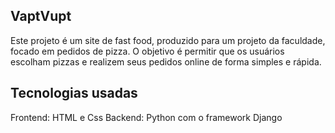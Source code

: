 ## VaptVupt

Este projeto é um site de fast food, produzido para um projeto da faculdade, focado em pedidos de pizza. O objetivo é permitir que os usuários escolham pizzas e realizem seus pedidos online de forma simples e rápida. 

## Tecnologias usadas

Frontend: HTML e Css
Backend: Python com o framework Django
 
